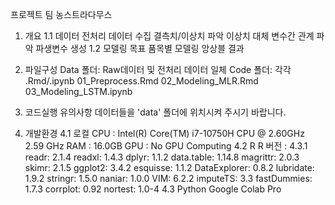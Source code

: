 프로젝트 팀 농스트라다무스

1. 개요
1.1 데이터 전처리
데이터 수집
결측치/이상치 파악
이상치 대체
변수간 관계 파악
파생변수 생성
1.2 모델링
목표
품목별 모델링
앙상블
결과
2. 파일구성
Data 폴더: Raw데이터 및 전처리 데이터 일체
Code 폴더: 각각 .Rmd/.ipynb
01_Preprocess.Rmd
02_Modeling_MLR.Rmd
03_Modeling_LSTM.ipynb
3. 코드실행 유의사항
데이터들을 'data' 폴더에 위치시켜 주시기 바랍니다.

4. 개발환경
4.1 로컬
CPU : Intel(R) Core(TM) i7-10750H CPU @ 2.60GHz 2.59 GHz
RAM : 16.0GB
GPU : No GPU Computing
4.2 R
R 버전 : 4.3.1
readr: 2.1.4
readxl: 1.4.3
dplyr: 1.1.2
data.table: 1.14.8
magrittr: 2.0.3
skimr: 2.1.5
ggplot2: 3.4.2
esquisse: 1.1.2
DataExplorer: 0.8.2
lubridate: 1.9.2
stringr: 1.5.0
naniar: 1.0.0
VIM: 6.2.2
imputeTS: 3.3
fastDummies: 1.7.3
corrplot: 0.92
nortest: 1.0-4
4.3 Python
Google Colab Pro

